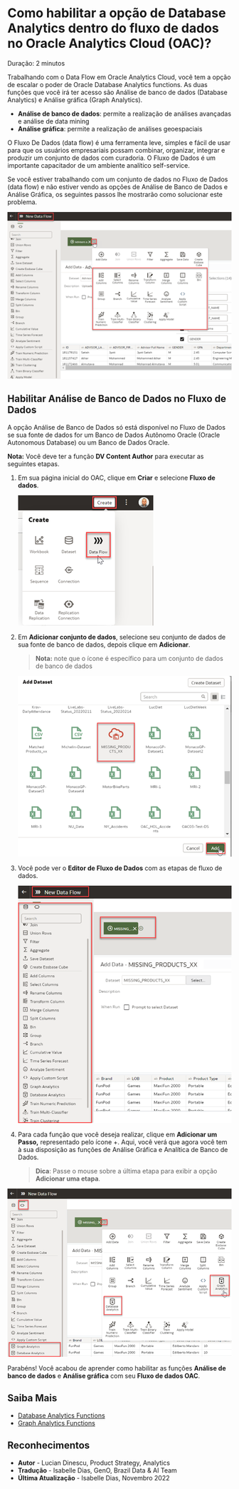 # Como habilitar a opção de Database Analytics dentro do fluxo de dados no Oracle Analytics Cloud (OAC)?

Duração: 2 minutos

Trabalhando com o Data Flow em Oracle Analytics Cloud, você tem a opção de escalar o poder de Oracle Database Analytics functions. As duas funções que você irá ter acesso são Análise de banco de dados (Database Analytics) e Análise gráfica (Graph Analytics).

* **Análise de banco de dados**: permite a realização de análises avançadas e análise de data mining  
* **Análise gráfica**: permite a realização de análises geoespaciais

O Fluxo De Dados (data flow) é uma ferramenta leve, simples e fácil de usar para que os usuários empresariais possam combinar, organizar, integrar e produzir um conjunto de dados com curadoria. O Fluxo de Dados é um importante capacitador de um ambiente analítico self-service.

Se você estiver trabalhando com um conjunto de dados no Fluxo de Dados (data flow) e não estiver vendo as opções de Análise de Banco de Dados e Análise Gráfica, os seguintes passos lhe mostrarão como solucionar este problema.

  ![No Database Analytics Step](images/new-data-flow-no-analytics-step.png)


## Habilitar Análise de Banco de Dados no Fluxo de Dados
A opção Análise de Banco de Dados só está disponível no Fluxo de Dados se sua fonte de dados for um Banco de Dados Autônomo Oracle (Oracle Autonomous Database) ou um Banco de Dados Oracle.  

  **Nota:** Você deve ter a função **DV Content Author** para executar as seguintes etapas.

1. Em sua página inicial do OAC, clique em **Criar** e selecione **Fluxo de dados**.

   ![Create Data Flow](images/create-data-flow.png)

2. Em **Adicionar conjunto de dados**, selecione seu conjunto de dados de sua fonte de banco de dados, depois clique em **Adicionar**.
    > **Nota:** note que o ícone é específico para um conjunto de dados de banco de dados

    ![Add Dataset](images/add-dataset.png)  


3. Você pode ver o **Editor de Fluxo de Dados** com as etapas de fluxo de dados.

   ![Data Flow Editor](images/dataflow-editor.png)

4. Para cada função que você deseja realizar, clique em **Adicionar um Passo,** representado pelo ícone +. Aqui, você verá que agora você tem à sua disposição as funções de Análise Gráfica e Analítica de Banco de Dados.
    >**Dica**: Passe o mouse sobre a última etapa para exibir a opção **Adicionar uma etapa**.  

  ![Create Data Flow Step](images/dataflow-steps.png)  

Parabéns! Você acabou de aprender como habilitar as funções **Análise de banco de dados** e **Análise gráfica** com seu **Fluxo de dados OAC**.


## Saiba Mais
* [Database Analytics Functions](https://docs.oracle.com/en/cloud/paas/analytics-cloud/acubi/database-analytics-functions.html)
* [Graph Analytics Functions](https://docs.oracle.com/en/cloud/paas/analytics-cloud/acubi/graph-analytics-functions.html)

## Reconhecimentos
* **Autor** - Lucian Dinescu, Product Strategy, Analytics
* **Tradução** - Isabelle Dias, GenO, Brazil Data & AI Team
* **Última Atualização** - Isabelle Dias,  Novembro 2022
